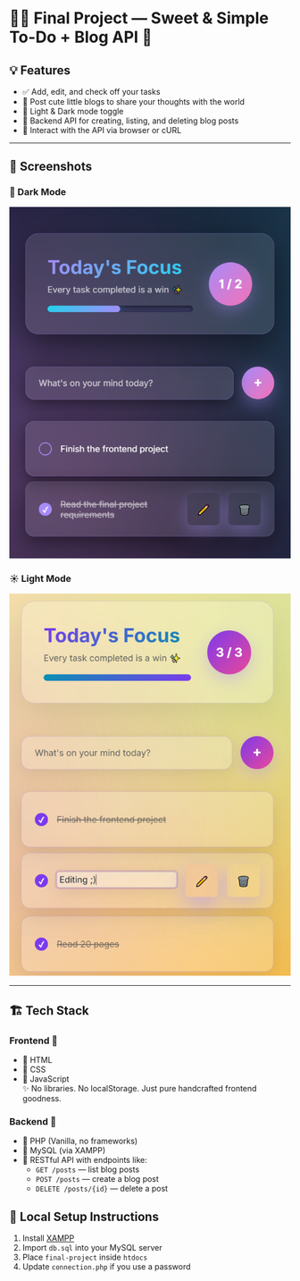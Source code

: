 # 🧁✨ Final Project — Sweet & Simple To-Do + Blog API 🍭

## 💡 Features

- ✅ Add, edit, and check off your tasks
- 📝 Post cute little blogs to share your thoughts with the world
- 🌙 Light & Dark mode toggle
- 🐘 Backend API for creating, listing, and deleting blog posts
- 🔄 Interact with the API via browser or cURL

---

## 🌈 Screenshots

### 🌙 Dark Mode 
![Dark](frontend.png)

### ☀️ Light Mode 
![Light](light.png)

---

## 🏗️ Tech Stack

### Frontend 🍬
- 🧱 HTML
- 🎨 CSS 
- 🧠 JavaScript  
✨ No libraries. No localStorage. Just pure handcrafted frontend goodness.

### Backend 🍩
- 🐘 PHP (Vanilla, no frameworks)
- 💾 MySQL (via XAMPP)
- 🔧 RESTful API with endpoints like:
  - `GET /posts` — list blog posts  
  - `POST /posts` — create a blog post  
  - `DELETE /posts/{id}` — delete a post

## 🔐 Local Setup Instructions

1. Install [XAMPP](https://www.apachefriends.org/index.html)
2. Import `db.sql` into your MySQL server
3. Place `final-project` inside `htdocs`
4. Update `connection.php` if you use a password
